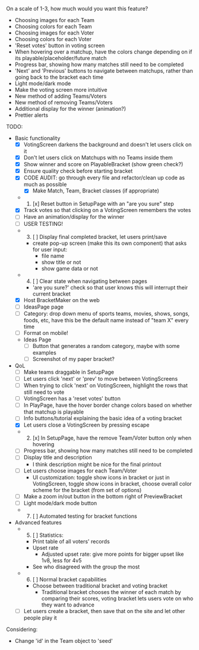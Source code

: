 
On a scale of 1-3, how much would you want this feature?
- Choosing images for each Team
- Choosing colors for each Team
- Choosing images for each Voter
- Choosing colors for each Voter
- 'Reset votes' button in voting screen
- When hovering over a matchup, have the colors change depending on if its playable/placeholder/future match
- Progress bar, showing how many matches still need to be completed
- 'Next' and 'Previous' buttons to navigate between matchups, rather than going back to the bracket each time
- Light mode/dark mode 
- Make the voting screen more intuitive
- New method of adding Teams/Voters
- New method of removing Teams/Voters
- Additional display for the winner (animation?)
- Prettier alerts


TODO:
- Basic functionality
  - [x] VotingScreen darkens the background and doesn't let users click on it
  - [x] Don't let users click on Matchups with no Teams inside them
  - [x] Show winner and score on PlayableBracket (show green check?)
  - [x] Ensure quality check before starting bracket
  - [x] CODE AUDIT: go through every file and refactor/clean up code as much as possible
    - [x] Make Match, Team, Bracket classes (if appropriate)
  - 1. [x] Reset button in SetupPage with an "are you sure" step
  - [x] Track votes so that clicking on a VotingScreen remembers the votes
  - [ ] Have an animation/display for the winner
  - [ ] USER TESTING!
  - 3. [ ] Display final completed bracket, let users print/save
    - create pop-up screen (make this its own component) that asks for user input:
      - file name
      - show title or not
      - show game data or not
  - 4. [ ] Clear state when navigating between pages
    - 'are you sure?' check so that user knows this will interrupt their current bracket
  - [x] Host BracketMaker on the web
  - [ ] IdeasPage page
  - [ ] Category: drop down menu of sports teams, movies, shows, songs, foods, etc, have this be the default name instead of "team X" every time
  - [ ] Format on mobile!
  - Ideas Page
    - [ ] Button that generates a random category, maybe with some examples
    - [ ] Screenshot of my paper bracket?
- QoL
  - [ ] Make teams draggable in SetupPage
  - [ ] Let users click 'next' or 'prev' to move between VotingScreens
  - [ ] When trying to click 'next' on VotingScreen, highlight the rows that still need to vote
  - [ ] VotingScreen has a 'reset votes' button
  - [ ] In PlayPage, have the hover border change colors based on whether that matchup is playable
  - [ ] Info buttons/tutorial explaining the basic idea of a voting bracket
  - [x] Let users close a VotingScreen by pressing escape
  - 2. [x] In SetupPage, have the remove Team/Voter button only when hovering 
  - [ ] Progress bar, showing how many matches still need to be completed
  - [ ] Display title and description
    - I think description might be nice for the final printout
  - [ ] Let users choose images for each Team/Voter
    - UI customization: toggle show icons in bracket or just in VotingScreen, toggle show icons in bracket, choose overall color scheme for the bracket (from set of options)
  - [ ] Make a zoom in/out button in the bottom right of PreviewBracket
  - [ ] Light mode/dark mode button 
  - 7. [ ] Automated testing for bracket functions
- Advanced features
  - 5. [ ] Statistics:
      - Print table of all voters' records
      - Upset rate
          - Adjusted upset rate: give more points for bigger upset like 1v8, less for 4v5
      - See who disagreed with the group the most
  - 6. [ ] Normal bracket capabilities
    - Choose between traditional bracket and voting bracket
      - Traditional bracket chooses the winner of each match by comparing their scores, voting bracket lets users vote on who they want to advance
  - [ ] Let users create a bracket, then save that on the site and let other people play it

Considering:
- Change 'id' in the Team object to 'seed'